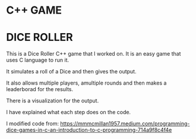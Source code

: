 # C++ GAME
# DICE ROLLER
This is a Dice Roller C++ game that I worked on. It is an easy game that uses C language to run it.

It simulates a roll of a Dice and then gives the output.

It also allows multiple players, amultiple rounds and then makes a leaderborad for the results.

There is a visualization for the output.

I have explained what each step does on the code.

I modified code from: https://mmmcmillan1957.medium.com/programming-dice-games-in-c-an-introduction-to-c-programming-714a9f8c4f4e
